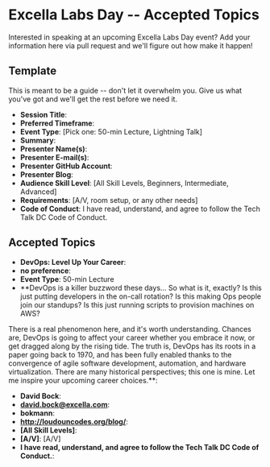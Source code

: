 # Excella Labs Day -- Accepted Topics
Interested in speaking at an upcoming Excella Labs Day event? Add your information here via pull request and we'll figure out how make it happen!

## Template
This is meant to be a guide -- don't let it overwhelm you. Give us what you've got and we'll get the rest before we need it.

* **Session Title**:  
 * **Preferred Timeframe**:  
 * **Event Type**: [Pick one: 50-min Lecture, Lightning Talk]
 * **Summary**:
 * **Presenter Name(s)**:
 * **Presenter E-mail(s)**:
 * **Presenter GitHub Account**:
 * **Presenter Blog**:
 * **Audience Skill Level**: [All Skill Levels, Beginners, Intermediate, Advanced]
 * **Requirements**: [A/V, room setup, or any other needs]
 * **Code of Conduct**: I have read, understand, and agree to follow the Tech Talk DC Code of Conduct.

## Accepted Topics

* **DevOps: Level Up Your Career**:  
 * **no preference**:  
 * **Event Type**: 50-min Lecture
 * **DevOps is a killer buzzword these days... So what is it, exactly?  Is this just putting developers in the on-call rotation? Is this making Ops people join our standups?  Is this just running scripts to provision machines on AWS?

There is a real phenomenon here, and it's worth understanding.  Chances are, DevOps is going to affect your career whether you embrace it now, or get dragged along by the rising tide.  The truth is, DevOps has its roots in a paper going back to 1970, and has been fully enabled thanks to the convergence of agile software development, automation, and hardware virtualization.  There are many historical perspectives; this one is mine.  Let me inspire your upcoming career choices.**:

 * **David Bock**:
 * **david.bock@excella.com**:
 * **bokmann**:
 * **http://loudouncodes.org/blog/**:
 * **[All Skill Levels]**:
 * **[A/V]**: [A/V]
 * **I have read, understand, and agree to follow the Tech Talk DC Code of Conduct.**: 

